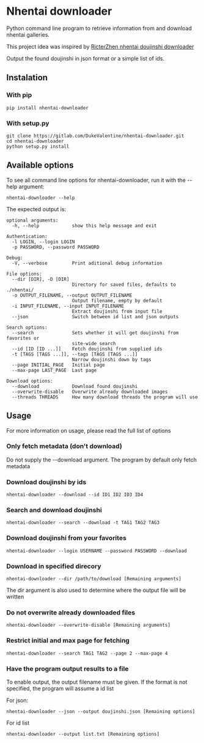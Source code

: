 # Nhentai downloader
Python command line program to retrieve information from and download nhentai galleries. 

This project idea was inspired by [RicterZhen nhentai doujinshi downloader](https://github.com/RicterZ/nhentai)

Output the found doujinshi in json format or a simple list of ids.

## Instalation

### With pip

```
pip install nhentai-downloader
```

### With setup.py

```
git clone https://gitlab.com/DukeValentine/nhentai-downloader.git
cd nhentai-downloader
python setup.py install
```

## Available options
To see all command line options for nhentai-downloader, run it with the --help argument:
```
nhentai-downloader --help
```

The expected output is:
```
optional arguments:
  -h, --help            show this help message and exit

Authentication:
  -l LOGIN, --login LOGIN
  -p PASSWORD, --password PASSWORD

Debug:
  -V, --verbose         Print aditional debug information

File options:
  --dir [DIR], -D [DIR]
                        Directory for saved files, defaults to ./nhentai/
  -o OUTPUT_FILENAME, --output OUTPUT_FILENAME
                        Output filename, empty by default
  -i INPUT_FILENAME, --input INPUT_FILENAME
                        Extract doujinshi from input file
  --json                Switch between id list and json outputs

Search options:
  --search              Sets whether it will get doujinshi from favorites or
                        site-wide search
  --id [ID [ID ...]]    Fetch doujinshi from supplied ids
  -t [TAGS [TAGS ...]], --tags [TAGS [TAGS ...]]
                        Narrow doujinshi down by tags
  --page INITIAL_PAGE   Initial page
  --max-page LAST_PAGE  Last page

Download options:
  --download            Download found doujinshi
  --overwrite-disable   Overwrite already downloaded images
  --threads THREADS     How many download threads the program will use
```

## Usage
For more information on usage, please read the full list of options

### Only fetch metadata (don't download)

Do not supply the --download argument. The program by default only fetch metadata



### Download doujinshi by ids
```
nhentai-downloader --download --id ID1 ID2 ID3 ID4
```


### Search and download doujinshi

```
nhentai-downloader --search --download -t TAG1 TAG2 TAG3
```


### Download doujinshi from your favorites

```
nhentai-downloader --login USERNAME --password PASSWORD --download
```


### Download in specified direcory
```
nhentai-downloader --dir /path/to/download [Remaining arguments]
```

The dir argument is also used to determine where the output file will be written


### Do not overwrite already downloaded files


```
nhentai-downloader --overwrite-disable [Remaining arguments]
```


### Restrict initial and max page for fetching

```
nhentai-downloader --search TAG1 TAG2 --page 2 --max-page 4
```

### Have the program output results to a file
To enable output, the output filename must be given. If the format is not specified, the program will assume a id list

For json:
```
nhentai-downloader --json --output doujinshi.json [Remaining options]
```

For id list
```
nhentai-downloader --output list.txt [Remaining options]
```
